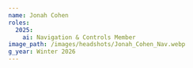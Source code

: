 ```yaml
---
name: Jonah Cohen
roles:
  2025:
    ai: Navigation & Controls Member
image_path: /images/headshots/Jonah_Cohen_Nav.webp
g_year: Winter 2026
---
```

